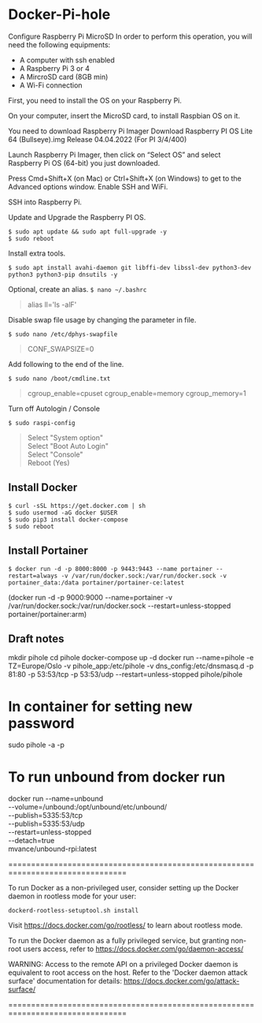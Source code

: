 # Docker-Pi-hole

Configure Raspberry Pi MicroSD
In order to perform this operation, you will need the following equipments:

* A computer with ssh enabled
* A Raspberry Pi 3 or 4
* A MircroSD card (8GB min)
* A Wi-Fi connection

First, you need to install the OS on your Raspberry Pi.

On your computer, insert the MicroSD card, to install Raspbian OS on it.

You need to download Raspberry Pi Imager 
Download Raspberry PI OS Lite 64 (Bullseye).img
Release 04.04.2022 (For PI 3/4/400)

Launch Raspberry Pi Imager, then click on “Select OS” and select Raspberry Pi OS (64-bit) you just downloaded.

Press Cmd+Shift+X (on Mac) or Ctrl+Shift+X (on Windows) to get to the Advanced options window. 
Enable SSH and WiFi.

SSH into Raspberry Pi.

Update and Upgrade the Raspberry PI OS.

`$ sudo apt update && sudo apt full-upgrade -y`<br>
`$ sudo reboot`

Install extra tools.

`$ sudo apt install avahi-daemon git libffi-dev libssl-dev python3-dev python3 python3-pip dnsutils -y`<br>

Optional, create an alias.
`$ nano ~/.bashrc`

> alias ll='ls -alF'

Disable swap file usage by changing the parameter in file.

`$ sudo nano /etc/dphys-swapfile`

> CONF_SWAPSIZE=0

Add following to the end of the line.

`$ sudo nano /boot/cmdline.txt`

> cgroup_enable=cpuset cgroup_enable=memory cgroup_memory=1

Turn off Autologin / Console

`$ sudo raspi-config`

> Select "System option"<br>
> Select "Boot Auto Login"<br>
> Select "Console"<br>
> Reboot (Yes)


## Install Docker

`$ curl -sSL https://get.docker.com | sh`<br>
`$ sudo usermod -aG docker $USER`<br>
`$ sudo pip3 install docker-compose`<br>
`$ sudo reboot`

## Install Portainer

`$ docker run -d -p 8000:8000 -p 9443:9443 --name portainer --restart=always -v /var/run/docker.sock:/var/run/docker.sock -v portainer_data:/data portainer/portainer-ce:latest`

(docker run -d -p 9000:9000 --name=portainer -v /var/run/docker.sock:/var/run/docker.sock --restart=unless-stopped portainer/portainer:arm)

## Draft notes

mkdir pihole
cd pihole
docker-compose up -d
docker run --name=pihole -e TZ=Europe/Oslo -v pihole_app:/etc/pihole -v dns_config:/etc/dnsmasq.d -p 81:80 -p 53:53/tcp -p 53:53/udp --restart=unless-stopped pihole/pihole

# In container for setting new password
sudo pihole -a -p

# To run unbound from docker run
docker run --name=unbound \
--volume=/unbound:/opt/unbound/etc/unbound/ \
--publish=5335:53/tcp \
--publish=5335:53/udp \
--restart=unless-stopped \
--detach=true \
mvance/unbound-rpi:latest

================================================================================

To run Docker as a non-privileged user, consider setting up the
Docker daemon in rootless mode for your user:

    dockerd-rootless-setuptool.sh install

Visit https://docs.docker.com/go/rootless/ to learn about rootless mode.


To run the Docker daemon as a fully privileged service, but granting non-root
users access, refer to https://docs.docker.com/go/daemon-access/

WARNING: Access to the remote API on a privileged Docker daemon is equivalent
         to root access on the host. Refer to the 'Docker daemon attack surface'
         documentation for details: https://docs.docker.com/go/attack-surface/

================================================================================
